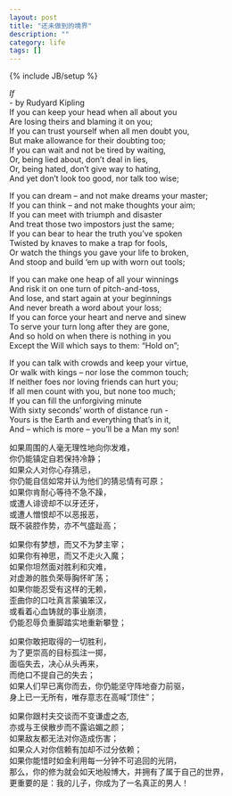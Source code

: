 ```yaml
---
layout: post
title: "还未做到的境界"
description: ""
category: life
tags: []
---
```

{% include JB/setup %}


*If*    
			                        - by Rudyard Kipling   
If you can keep your head when all about you  
Are losing theirs and blaming it on you;  
If you can trust yourself when all men doubt you,  
But make allowance for their doubting too;  
If you can wait and not be tired by waiting,  
Or, being lied about, don’t deal in lies,  
Or, being hated, don’t give way to hating,  
And yet don’t look too good, nor talk too wise;  

If you can dream – and not make dreams your master;  
If you can think – and not make thoughts your aim;  
If you can meet with triumph and disaster  
And treat those two impostors just the same;  
If you can bear to hear the truth you’ve spoken  
Twisted by knaves to make a trap for fools,  
Or watch the things you gave your life to broken,  
And stoop and build ‘em up with worn out tools;  

If you can make one heap of all your winnings  
And risk it on one turn of pitch-and-toss,  
And lose, and start again at your beginnings  
And never breath a word about your loss;  
If you can force your heart and nerve and sinew  
To serve your turn long after they are gone,  
And so hold on when there is nothing in you  
Except the Will which says to them: “Hold on”;  

If you can talk with crowds and keep your virtue,  
Or walk with kings – nor lose the common touch;  
If neither foes nor loving friends can hurt you;  
If all men count with you, but none too much;  
If you can fill the unforgiving minute  
With sixty seconds’ worth of distance run -  
Yours is the Earth and everything that’s in it,  
And – which is more – you’ll be a Man my son!  


如果周围的人毫无理性地向你发难，  
你仍能镇定自若保持冷静；  
如果众人对你心存猜忌，  
你仍能自信如常并认为他们的猜忌情有可原；  
如果你肯耐心等待不急不躁，  
或遭人诽谤却不以牙还牙，  
或遭人憎恨却不以恶报恶，  
既不装腔作势，亦不气盛趾高；  

如果你有梦想，而又不为梦主宰；  
如果你有神思，而又不走火入魔；  
如果你坦然面对胜利和灾难，  
对虚渺的胜负荣辱胸怀旷荡；  
如果你能忍受有这样的无赖，  
歪曲你的口吐真言蒙骗笨汉，  
或看着心血铸就的事业崩溃，  
仍能忍辱负重脚踏实地重新攀登；  

如果你敢把取得的一切胜利，  
为了更崇高的目标孤注一掷，  
面临失去，决心从头再来，  
而绝口不提自己的失去；  
如果人们早已离你而去，你仍能坚守阵地奋力前驱，  
身上已一无所有，唯存意志在高喊“顶住”；  

如果你跟村夫交谈而不变谦虚之态,   
亦或与王侯散步而不露谄媚之颜；  
如果敌友都无法对你造成伤害；  
如果众人对你信赖有加却不过分依赖；   
如果你能惜时如金利用每一分钟不可追回的光阴，  
那么，你的修为就会如天地般博大，并拥有了属于自己的世界，  
更重要的是：我的儿子，你成为了一名真正的男人！  
